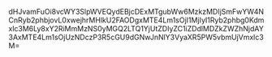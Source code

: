 dHJvamFuOi8vcWY3SlpWVEQydEBjcDExMTgubWw6MzkzMDIjSmFwYW4NCnRyb2phbjovL0xwejhrMHlkU2FAODgxMTE4Lm1sOjI1MjIyI1Ryb2phbg0Kdmxlc3M6Ly8xY2RiMmMzNS0yMGQ2LTQ1YjUtZDIyZC1iZDdlMDZkZWZhNjdAY3AxMTE4Lm1sOjUzNDczP3R5cGU9dGNwJnNlY3VyaXR5PW5vbmUjVmxlc3M=
